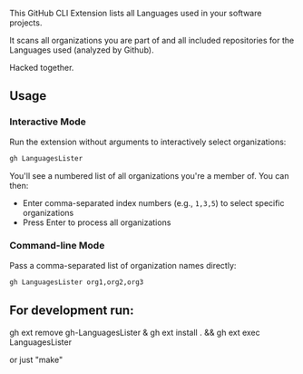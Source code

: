 This GitHub CLI Extension lists all Languages used in your software projects.

It scans all organizations you are part of and all included repositories for the Languages used (analyzed by Github).

Hacked together.

## Usage

### Interactive Mode
Run the extension without arguments to interactively select organizations:
```bash
gh LanguagesLister
```

You'll see a numbered list of all organizations you're a member of. You can then:
- Enter comma-separated index numbers (e.g., `1,3,5`) to select specific organizations
- Press Enter to process all organizations

### Command-line Mode
Pass a comma-separated list of organization names directly:
```bash
gh LanguagesLister org1,org2,org3
```

## For development run: 

gh ext remove gh-LanguagesLister & gh ext install . && gh ext exec LanguagesLister

or just "make"
